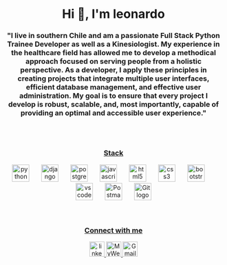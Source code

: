 <h1 align="center">Hi 👋, I'm leonardo</h1>
<h3 align="center">"I live in southern Chile and am a passionate Full Stack Python Trainee Developer as well as a Kinesiologist. My experience in the healthcare field has allowed me to develop a methodical approach focused on serving people from a holistic perspective. As a developer, I apply these principles in creating projects that integrate multiple user interfaces, efficient database management, and effective user administration. My goal is to ensure that every project I develop is robust, scalable, and, most importantly, capable of providing an optimal and accessible user experience."</h3><br> <br>
<h3 align="center"><u>Stack</u></h3>
<div align="center">
  <img src="https://cdn.jsdelivr.net/gh/devicons/devicon/icons/python/python-original.svg" height="40" alt="python logo"  />
  <img width="20" />
  <img src="https://cdn.jsdelivr.net/gh/devicons/devicon/icons/django/django-plain.svg" height="40" alt="django logo"  />
  <img width="20" />
  <img src="https://cdn.jsdelivr.net/gh/devicons/devicon/icons/postgresql/postgresql-original.svg" height="40" alt="postgresql logo"  />
  <img width="20" />
  <img src="https://cdn.jsdelivr.net/gh/devicons/devicon/icons/javascript/javascript-original.svg" height="40" alt="javascript logo"  />
  <img width="20" />
  <img src="https://cdn.jsdelivr.net/gh/devicons/devicon/icons/html5/html5-original.svg" height="40" alt="html5 logo"  />
  <img width="20" />
  <img src="https://cdn.jsdelivr.net/gh/devicons/devicon/icons/css3/css3-original.svg" height="40" alt="css3 logo"  />
  <img width="20" />
  <img src="https://cdn.jsdelivr.net/gh/devicons/devicon/icons/bootstrap/bootstrap-original.svg" height="40" alt="bootstrap logo"  />
  <img width="20" />
  <img src="https://cdn.jsdelivr.net/gh/devicons/devicon/icons/vscode/vscode-original.svg" height="40" alt="vscode logo"  />
  <img width="20" />
  <img src="https://www.svgrepo.com/show/354202/postman-icon.svg" height="40" alt="Postman logo" />
  <img width="20" />
  <img src="https://cdn.jsdelivr.net/gh/devicons/devicon/icons/git/git-original.svg" height="40" alt="Git logo" />
</div> <br> <br>

###

<h3 align="center"><u>Connect with me</u></h3>

<div align="center">
  <a href="https://www.linkedin.com/in/leonardollaupe/" target="_blank">
    <img src="https://img.shields.io/static/v1?message=Linkedin&logo=linkedin&label=&color=0077B5&logoColor=white&labelColor=&style=for-the-badge" height="35" alt="linkedin logo"  />
  </a>
  
  <a href="https://leonardollaupe.netlify.app/" target="_blank">
    <img src="https://img.shields.io/static/v1?message=My_Website&logo=globe&label=&color=28A745&logoColor=white&labelColor=&style=for-the-badge" height="35" alt="MyWebsite logo" />

  </a>
<a href="mailto:leonardollaupe@gmail.com" target="_blank">
    <img src="https://img.shields.io/static/v1?message=Gmail&logo=gmail&label=&color=EA4335&logoColor=white&labelColor=&style=for-the-badge" height="35" alt="Gmail logo" />
</a>
</div>

###


 
